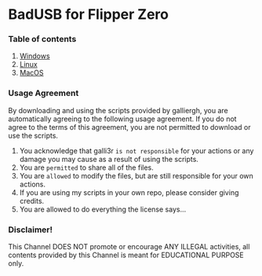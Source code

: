 # BadUSB for Flipper Zero


### Table of contents
1. [Windows](https://github.com/galli3r/BadUSB/tree/main/windows)
2. [Linux](https://github.com/galli3r/BadUSB/tree/main/linux)
3. [MacOS](https://github.com/galli3r/BadUSB/tree/main/macOS)



### Usage Agreement
By downloading and using the scripts provided by galliergh, you are automatically agreeing to the following usage agreement. If you do not agree to the terms of this agreement, you are not permitted to download or use the scripts.
1. You acknowledge that galli3r ```is not responsible``` for your actions or any damage you may cause as a result of using the scripts.
2. You are ```permitted``` to share all of the files.
3. You are ```allowed``` to modify the files, but are still responsible for your own actions.
4. If you are using my scripts in your own repo, please consider giving credits.
5. You are allowed to do everything the license says...

### Disclaimer!
This Channel DOES NOT promote or encourage ANY ILLEGAL activities,
all contents provided by this Channel is meant for EDUCATIONAL PURPOSE only.
